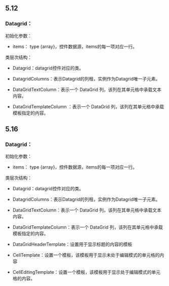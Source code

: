 ## 5.12

### Datagrid：

初始化参数：

* items： type {array}，控件数据源，items的每一项对应一行。

类层次结构：

* Datagrid：datagrid控件对应的类。

* DatagridColumns：表示Datagrid的列租，实例作为Datagrid唯一子元素。

* DataGridTextColumn：表示一个 DataGrid 列，该列在其单元格中承载文本内容。

* DataGridTemplateColumn ：表示一个 DataGrid 列，该列在其单元格中承载模板指定的内容。

## 5.16 

### Datagrid：

初始化参数：

* items： type {array}，控件数据源，items的每一项对应一行。

类层次结构：

* Datagrid：datagrid控件对应的类。

* DatagridColumns：表示Datagrid的列租，实例作为Datagrid唯一子元素。

* DataGridTextColumn：表示一个 DataGrid 列，该列在其单元格中承载文本内容。

* DataGridTemplateColumn：表示一个 DataGrid 列，该列在其单元格中承载模板指定的内容。

* DataGridHeaderTemplate：设置用于显示标题的内容的模板

* CellTemplate：设置一个模板，该模板用于显示未处于编辑模式的单元格的内容

* CellEditingTemplate：设置一个模板，该模板用于显示处于编辑模式的单元格的内容。
